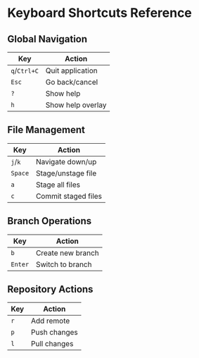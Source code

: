 # Keyboard Shortcuts Reference

## Global Navigation
| Key           | Action                |
|---------------|----------------------|
| `q`/`Ctrl+C`  | Quit application     |
| `Esc`         | Go back/cancel       |
| `?`           | Show help            |
| `h`           | Show help overlay    |

## File Management
| Key           | Action                |
|---------------|----------------------|
| `j`/`k`       | Navigate down/up     |
| `Space`       | Stage/unstage file   |
| `a`           | Stage all files      |
| `c`           | Commit staged files  |

## Branch Operations
| Key           | Action                |
|---------------|----------------------|
| `b`           | Create new branch    |
| `Enter`       | Switch to branch     |

## Repository Actions
| Key           | Action                |
|---------------|----------------------|
| `r`           | Add remote           |
| `p`           | Push changes         |
| `l`           | Pull changes         |